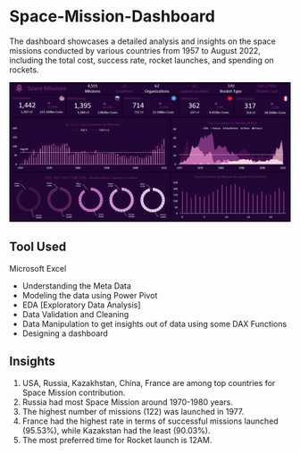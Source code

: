 # Space-Mission-Dashboard

The dashboard showcases a detailed analysis and insights on the space missions conducted by various countries from 1957 to August 2022, including the total cost, success rate, rocket launches, and spending on rockets.

![Bike Sales Dashboard](https://github.com/moaazelsokary/Space-Mission-Dashboard/blob/main/Space%20Project.png)

## Tool Used
Microsoft Excel 
- Understanding the Meta Data
- Modeling the data using Power Pivot
- EDA [Exploratory Data Analysis]
- Data Validation and Cleaning
- Data Manipulation to get insights out of data using some DAX Functions
- Designing a dashboard

## Insights

1. USA, Russia, Kazakhstan, China, France are among top countries for Space Mission contribution.
2. Russia had most Space Mission around 1970-1980 years.
3. The highest number of missions (122) was launched in 1977.
4. France had the highest rate in terms of successful missions launched (95.53%), while Kazakstan had the least (90.03%).
5. The most preferred time for Rocket launch is 12AM.
